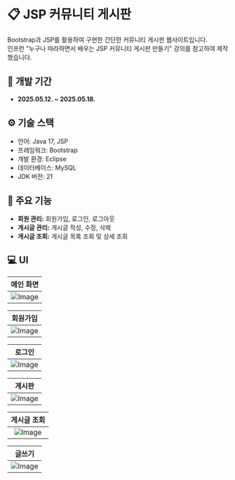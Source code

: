 # 📋 JSP 커뮤니티 게시판  
Bootstrap과 JSP를 활용하여 구현한 간단한 커뮤니티 게시판 웹사이트입니다.  
인프런 "누구나 따라하면서 배우는 JSP 커뮤니티 게시판 만들기" 강의를 참고하여 제작했습니다.  

## 📅 개발 기간  

- **2025.05.12. ~ 2025.05.18.**  
  
## ⚙️ 기술 스택  

- 언어: Java 17, JSP
- 프레임워크: Bootstrap
- 개발 환경: Eclipse
- 데이터베이스: MySQL
- JDK 버전: 21
  
## 🚀 주요 기능  

- **회원 관리:** 회원가입, 로그인, 로그아웃
- **게시글 관리:** 게시글 작성, 수정, 삭제
- **게시글 조회:** 게시글 목록 조회 및 상세 조회

## :computer: UI
| **메인 화면** |
|:---:|
| ![Image](https://github.com/user-attachments/assets/f7bcd115-70d2-41e0-aced-952f91f94d55) |  

| **회원가입** |
|:---:|
| ![Image](https://github.com/user-attachments/assets/61e8d948-51f6-4cb4-93fa-a9d7529d6c5e) |  

| **로그인** |
|:---:|
| ![Image](https://github.com/user-attachments/assets/ef9e20c7-cf01-48b7-b2f3-1a9de8e4b68c) |  

| **게시판** |
|:---:|
| ![Image](https://github.com/user-attachments/assets/fbed501c-dba4-4c5e-81a8-94a03f5bf1ff) |  

| **게시글 조회** |
|:---:|
| ![Image](https://github.com/user-attachments/assets/9cd5edc6-c3c9-472a-84fc-8eab0d162393) |  

| **글쓰기** |
|:---:|
| ![Image](https://github.com/user-attachments/assets/6567a3ef-defd-45f1-b77b-f2b5b608cf50) |  
